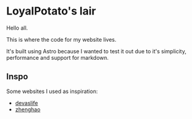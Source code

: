 # LoyalPotato's lair

Hello all.

This is where the code for my website lives.

It's built using Astro because I wanted to test it out due to it's simplicity, performance and support for markdown.

## Inspo

Some websites I used as inspiration:

- [devaslife](https://www.craftz.dog/)
- [zhenghao](https://www.zhenghao.io/)
